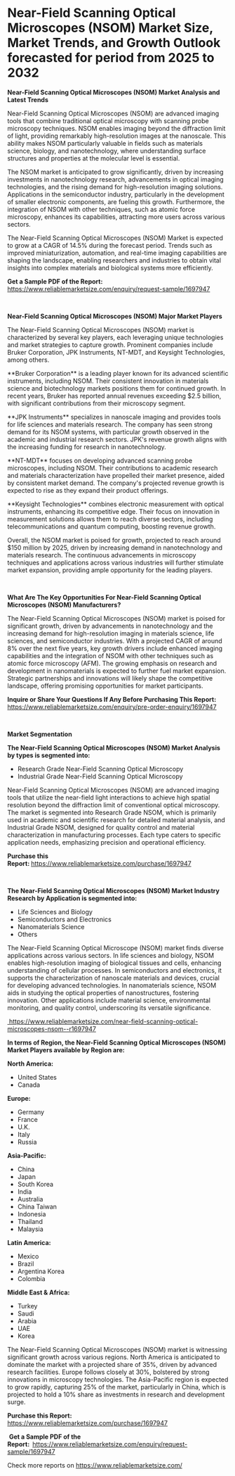 <p><h1>Near-Field Scanning Optical Microscopes (NSOM) Market Size, Market Trends, and Growth Outlook forecasted for period from 2025 to 2032</h1></p><p><strong>Near-Field Scanning Optical Microscopes (NSOM) Market Analysis and Latest Trends</strong></p>
<p><p>Near-Field Scanning Optical Microscopes (NSOM) are advanced imaging tools that combine traditional optical microscopy with scanning probe microscopy techniques. NSOM enables imaging beyond the diffraction limit of light, providing remarkably high-resolution images at the nanoscale. This ability makes NSOM particularly valuable in fields such as materials science, biology, and nanotechnology, where understanding surface structures and properties at the molecular level is essential.</p><p>The NSOM market is anticipated to grow significantly, driven by increasing investments in nanotechnology research, advancements in optical imaging technologies, and the rising demand for high-resolution imaging solutions. Applications in the semiconductor industry, particularly in the development of smaller electronic components, are fueling this growth. Furthermore, the integration of NSOM with other techniques, such as atomic force microscopy, enhances its capabilities, attracting more users across various sectors.</p><p>The Near-Field Scanning Optical Microscopes (NSOM) Market is expected to grow at a CAGR of 14.5% during the forecast period. Trends such as improved miniaturization, automation, and real-time imaging capabilities are shaping the landscape, enabling researchers and industries to obtain vital insights into complex materials and biological systems more efficiently.</p></p>
<p><strong>Get a Sample PDF of the Report:&nbsp;</strong> <a href="https://www.reliablemarketsize.com/enquiry/request-sample/1697947?utm_campaign=3351&utm_medium=2&utm_source=Github&utm_content=ia&utm_term=24032025&utm_id=near-field-scanning-optical-microscopes-nsom">https://www.reliablemarketsize.com/enquiry/request-sample/1697947</a></p>
<p>&nbsp;</p>
<p><strong>Near-Field Scanning Optical Microscopes (NSOM) Major Market Players</strong></p>
<p><p>The Near-Field Scanning Optical Microscopes (NSOM) market is characterized by several key players, each leveraging unique technologies and market strategies to capture growth. Prominent companies include Bruker Corporation, JPK Instruments, NT-MDT, and Keysight Technologies, among others.</p><p>**Bruker Corporation** is a leading player known for its advanced scientific instruments, including NSOM. Their consistent innovation in materials science and biotechnology markets positions them for continued growth. In recent years, Bruker has reported annual revenues exceeding $2.5 billion, with significant contributions from their microscopy segment.</p><p>**JPK Instruments** specializes in nanoscale imaging and provides tools for life sciences and materials research. The company has seen strong demand for its NSOM systems, with particular growth observed in the academic and industrial research sectors. JPK's revenue growth aligns with the increasing funding for research in nanotechnology.</p><p>**NT-MDT** focuses on developing advanced scanning probe microscopes, including NSOM. Their contributions to academic research and materials characterization have propelled their market presence, aided by consistent market demand. The company's projected revenue growth is expected to rise as they expand their product offerings.</p><p>**Keysight Technologies** combines electronic measurement with optical instruments, enhancing its competitive edge. Their focus on innovation in measurement solutions allows them to reach diverse sectors, including telecommunications and quantum computing, boosting revenue growth.</p><p>Overall, the NSOM market is poised for growth, projected to reach around $150 million by 2025, driven by increasing demand in nanotechnology and materials research. The continuous advancements in microscopy techniques and applications across various industries will further stimulate market expansion, providing ample opportunity for the leading players.</p></p>
<p>&nbsp;</p>
<p><strong>What Are The Key Opportunities For Near-Field Scanning Optical Microscopes (NSOM) Manufacturers?</strong></p>
<p><p>The Near-Field Scanning Optical Microscopes (NSOM) market is poised for significant growth, driven by advancements in nanotechnology and the increasing demand for high-resolution imaging in materials science, life sciences, and semiconductor industries. With a projected CAGR of around 8% over the next five years, key growth drivers include enhanced imaging capabilities and the integration of NSOM with other techniques such as atomic force microscopy (AFM). The growing emphasis on research and development in nanomaterials is expected to further fuel market expansion. Strategic partnerships and innovations will likely shape the competitive landscape, offering promising opportunities for market participants.</p></p>
<p><strong>Inquire or Share Your Questions If Any Before Purchasing This Report:</strong> <a href="https://www.reliablemarketsize.com/enquiry/pre-order-enquiry/1697947?utm_campaign=3351&utm_medium=2&utm_source=Github&utm_content=ia&utm_term=24032025&utm_id=near-field-scanning-optical-microscopes-nsom">https://www.reliablemarketsize.com/enquiry/pre-order-enquiry/1697947</a></p>
<p>&nbsp;</p>
<p><strong>Market Segmentation</strong></p>
<p><strong>The Near-Field Scanning Optical Microscopes (NSOM) Market Analysis by types is segmented into:</strong></p>
<p><ul><li>Research Grade Near-Field Scanning Optical Microscopy</li><li>Industrial Grade Near-Field Scanning Optical Microscopy</li></ul></p>
<p><p>Near-Field Scanning Optical Microscopes (NSOM) are advanced imaging tools that utilize the near-field light interactions to achieve high spatial resolution beyond the diffraction limit of conventional optical microscopy. The market is segmented into Research Grade NSOM, which is primarily used in academic and scientific research for detailed material analysis, and Industrial Grade NSOM, designed for quality control and material characterization in manufacturing processes. Each type caters to specific application needs, emphasizing precision and operational efficiency.</p></p>
<p><strong>Purchase this Report:&nbsp;</strong><a href="https://www.reliablemarketsize.com/purchase/1697947?utm_campaign=3351&utm_medium=2&utm_source=Github&utm_content=ia&utm_term=24032025&utm_id=near-field-scanning-optical-microscopes-nsom">https://www.reliablemarketsize.com/purchase/1697947</a></p>
<p>&nbsp;</p>
<p><strong>The Near-Field Scanning Optical Microscopes (NSOM) Market Industry Research by Application is segmented into:</strong></p>
<p><ul><li>Life Sciences and Biology</li><li>Semiconductors and Electronics</li><li>Nanomaterials Science</li><li>Others</li></ul></p>
<p><p>The Near-Field Scanning Optical Microscope (NSOM) market finds diverse applications across various sectors. In life sciences and biology, NSOM enables high-resolution imaging of biological tissues and cells, enhancing understanding of cellular processes. In semiconductors and electronics, it supports the characterization of nanoscale materials and devices, crucial for developing advanced technologies. In nanomaterials science, NSOM aids in studying the optical properties of nanostructures, fostering innovation. Other applications include material science, environmental monitoring, and quality control, underscoring its versatile significance.</p></p>
<p><a href="https://www.reliablemarketsize.com/near-field-scanning-optical-microscopes-nsom--r1697947?utm_campaign=3351&utm_medium=2&utm_source=Github&utm_content=ia&utm_term=24032025&utm_id=near-field-scanning-optical-microscopes-nsom">&nbsp;https://www.reliablemarketsize.com/near-field-scanning-optical-microscopes-nsom--r1697947</a></p>
<p><strong>In terms of Region, the Near-Field Scanning Optical Microscopes (NSOM) Market Players available by Region are:</strong></p>
<p>
    <p> <strong> North America: </strong>
        <ul>
            <li>United States</li>
            <li>Canada</li>
        </ul>
        </p> 
    <p> <strong> Europe: </strong>
        <ul>
            <li>Germany</li>
            <li>France</li>
            <li>U.K.</li>
            <li>Italy</li>
            <li>Russia</li>
        </ul>
        </p> 
    <p> <strong> Asia-Pacific: </strong>
        <ul>
            <li>China</li>
            <li>Japan</li>
            <li>South Korea</li>
            <li>India</li>
            <li>Australia</li>
            <li>China Taiwan</li>
            <li>Indonesia</li>
            <li>Thailand</li>
            <li>Malaysia</li>
        </ul>
        </p> 
    <p> <strong> Latin America: </strong>
        <ul>
            <li>Mexico</li>
            <li>Brazil</li>
            <li>Argentina Korea</li>
            <li>Colombia</li>
        </ul>
        </p> 
    <p> <strong> Middle East & Africa: </strong>
        <ul>
            <li>Turkey</li>
            <li>Saudi</li>
            <li>Arabia</li>
            <li>UAE</li>
            <li>Korea</li>
        </ul>
    </p>
    </p>
<p><p>The Near-Field Scanning Optical Microscopes (NSOM) market is witnessing significant growth across various regions. North America is anticipated to dominate the market with a projected share of 35%, driven by advanced research facilities. Europe follows closely at 30%, bolstered by strong innovations in microscopy technologies. The Asia-Pacific region is expected to grow rapidly, capturing 25% of the market, particularly in China, which is projected to hold a 10% share as investments in research and development surge.</p></p>
<p><strong>Purchase this Report: </strong><a href="https://www.reliablemarketsize.com/purchase/1697947?utm_campaign=3351&utm_medium=2&utm_source=Github&utm_content=ia&utm_term=24032025&utm_id=near-field-scanning-optical-microscopes-nsom">https://www.reliablemarketsize.com/purchase/1697947</a></p>
<p>&nbsp;<strong>Get a Sample PDF of the Report:&nbsp;&nbsp;</strong><a href="https://www.reliablemarketsize.com/enquiry/request-sample/1697947?utm_campaign=3351&utm_medium=2&utm_source=Github&utm_content=ia&utm_term=24032025&utm_id=near-field-scanning-optical-microscopes-nsom">https://www.reliablemarketsize.com/enquiry/request-sample/1697947</a></p>
<p><strong></strong></p>
<p>Check more reports on <a href="https://www.reliablemarketsize.com/?utm_campaign=3351&utm_medium=2&utm_source=Github&utm_content=ia&utm_term=24032025&utm_id=near-field-scanning-optical-microscopes-nsom">https://www.reliablemarketsize.com/</a></p>